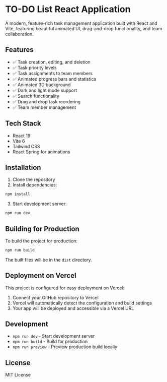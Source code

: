 # TO-DO List React Application

A modern, feature-rich task management application built with React and Vite, featuring beautiful animated UI, drag-and-drop functionality, and team collaboration.

## Features

- ✅ Task creation, editing, and deletion
- ✅ Task priority levels
- ✅ Task assignments to team members
- ✅ Animated progress bars and statistics
- ✅ Animated 3D background
- ✅ Dark and light mode support
- ✅ Search functionality
- ✅ Drag and drop task reordering
- ✅ Team member management

## Tech Stack

- React 19
- Vite 6
- Tailwind CSS
- React Spring for animations

## Installation

1. Clone the repository
2. Install dependencies:
```bash
npm install
```
3. Start development server:
```bash
npm run dev
```

## Building for Production

To build the project for production:

```bash
npm run build
```

The built files will be in the `dist` directory.

## Deployment on Vercel

This project is configured for easy deployment on Vercel:

1. Connect your GitHub repository to Vercel
2. Vercel will automatically detect the configuration and build settings
3. Your app will be deployed and accessible via a Vercel URL

## Development

- `npm run dev` - Start development server
- `npm run build` - Build for production
- `npm run preview` - Preview production build locally

## License

MIT License
